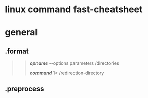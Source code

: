 # linux command fast-cheatsheet

# general
## .format
>> ***opname*** --options parameters /directories
>> 
>> ***command*** 1> /redirection-directory
## .preprocess
